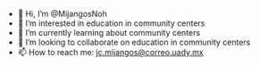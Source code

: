 - 👋 Hi, I’m @MijangosNoh
- 👀 I’m interested in education in community centers
- 🌱 I’m currently learning about community centers
- 💞️ I’m looking to collaborate on education in community centers
- 📫 How to reach me: jc.mijangos@correo.uady.mx

<!---
MijangosNoh/MijangosNoh is a ✨ special ✨ repository because its `README.md` (this file) appears on your GitHub profile.
You can click the Preview link to take a look at your changes.
--->
